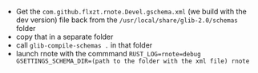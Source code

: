 - Get the `com.github.flxzt.rnote.Devel.gschema.xml` (we build with the dev version) file back from the `/usr/local/share/glib-2.0/schemas` folder
- copy that in a separate folder
- call `glib-compile-schemas .` in that folder
- launch rnote with the commmand `RUST_LOG=rnote=debug GSETTINGS_SCHEMA_DIR=(path to the folder with the xml file) rnote`